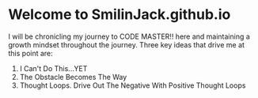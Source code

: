 # Welcome to SmilinJack.github.io

I will be chronicling my journey to CODE MASTER!! here and maintaining a growth mindset throughout the journey. Three key ideas that drive me at this point are:

  1. I Can't Do This...YET
  2. The Obstacle Becomes The Way
  3. Thought Loops. Drive Out The Negative With Positive Thought Loops
